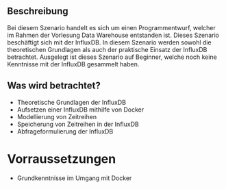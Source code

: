 ## Beschreibung

Bei diesem Szenario handelt es sich um einen Programmentwurf, welcher im Rahmen der Vorlesung Data Warehouse entstanden ist. Dieses Szenario beschäftigt sich mit der InfluxDB. 
In diesem Szenario werden sowohl die theoretischen Grundlagen als auch der praktische Einsatz der InfluxDB betrachtet.
Ausgelegt ist dieses Szenario auf Beginner, welche noch keine Kenntnisse mit der InfluxDB gesammelt haben.

## Was wird betrachtet?

- Theoretische Grundlagen der InfluxDB
- Aufsetzen einer InfluxDB mithilfe von Docker
- Modellierung von Zeitreihen
- Speicherung von Zeitreihen in der InfluxDB
- Abfrageformulierung der InfluxDB

# Vorraussetzungen
- Grundkenntnisse im Umgang mit Docker